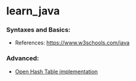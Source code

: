 # learn_java
### Syntaxes and Basics:
- References: https://www.w3schools.com/java

### Advanced:
- [Open Hash Table implementation][1]



[1]:https://github.com/gunnarmorling/1brc/blob/61f5618ff259dca58ee334ecf3e491688215e339/src/main/java/dev/morling/onebrc/CalculateAverage_parkertimmins.java